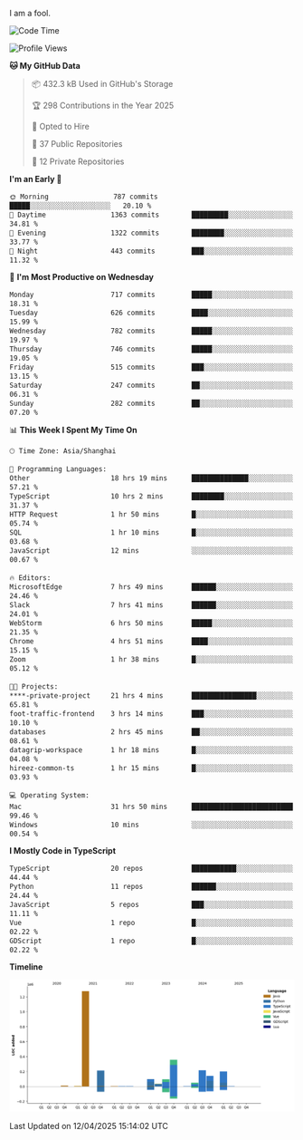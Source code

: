 I am a fool.

<!--START_SECTION:waka-->
![Code Time](http://img.shields.io/badge/Code%20Time-2%2C869%20hrs%206%20mins-blue)

![Profile Views](http://img.shields.io/badge/Profile%20Views-0-blue)

**🐱 My GitHub Data** 

> 📦 432.3 kB Used in GitHub's Storage 
 > 
> 🏆 298 Contributions in the Year 2025
 > 
> 💼 Opted to Hire
 > 
> 📜 37 Public Repositories 
 > 
> 🔑 12 Private Repositories 
 > 
**I'm an Early 🐤** 

```text
🌞 Morning                787 commits         █████░░░░░░░░░░░░░░░░░░░░   20.10 % 
🌆 Daytime                1363 commits        █████████░░░░░░░░░░░░░░░░   34.81 % 
🌃 Evening                1322 commits        ████████░░░░░░░░░░░░░░░░░   33.77 % 
🌙 Night                  443 commits         ███░░░░░░░░░░░░░░░░░░░░░░   11.32 % 
```
📅 **I'm Most Productive on Wednesday** 

```text
Monday                   717 commits         █████░░░░░░░░░░░░░░░░░░░░   18.31 % 
Tuesday                  626 commits         ████░░░░░░░░░░░░░░░░░░░░░   15.99 % 
Wednesday                782 commits         █████░░░░░░░░░░░░░░░░░░░░   19.97 % 
Thursday                 746 commits         █████░░░░░░░░░░░░░░░░░░░░   19.05 % 
Friday                   515 commits         ███░░░░░░░░░░░░░░░░░░░░░░   13.15 % 
Saturday                 247 commits         ██░░░░░░░░░░░░░░░░░░░░░░░   06.31 % 
Sunday                   282 commits         ██░░░░░░░░░░░░░░░░░░░░░░░   07.20 % 
```


📊 **This Week I Spent My Time On** 

```text
🕑︎ Time Zone: Asia/Shanghai

💬 Programming Languages: 
Other                    18 hrs 19 mins      ██████████████░░░░░░░░░░░   57.21 % 
TypeScript               10 hrs 2 mins       ████████░░░░░░░░░░░░░░░░░   31.37 % 
HTTP Request             1 hr 50 mins        █░░░░░░░░░░░░░░░░░░░░░░░░   05.74 % 
SQL                      1 hr 10 mins        █░░░░░░░░░░░░░░░░░░░░░░░░   03.68 % 
JavaScript               12 mins             ░░░░░░░░░░░░░░░░░░░░░░░░░   00.67 % 

🔥 Editors: 
MicrosoftEdge            7 hrs 49 mins       ██████░░░░░░░░░░░░░░░░░░░   24.46 % 
Slack                    7 hrs 41 mins       ██████░░░░░░░░░░░░░░░░░░░   24.01 % 
WebStorm                 6 hrs 50 mins       █████░░░░░░░░░░░░░░░░░░░░   21.35 % 
Chrome                   4 hrs 51 mins       ████░░░░░░░░░░░░░░░░░░░░░   15.15 % 
Zoom                     1 hr 38 mins        █░░░░░░░░░░░░░░░░░░░░░░░░   05.12 % 

🐱‍💻 Projects: 
****-private-project     21 hrs 4 mins       ████████████████░░░░░░░░░   65.81 % 
foot-traffic-frontend    3 hrs 14 mins       ███░░░░░░░░░░░░░░░░░░░░░░   10.10 % 
databases                2 hrs 45 mins       ██░░░░░░░░░░░░░░░░░░░░░░░   08.61 % 
datagrip-workspace       1 hr 18 mins        █░░░░░░░░░░░░░░░░░░░░░░░░   04.08 % 
hireez-common-ts         1 hr 15 mins        █░░░░░░░░░░░░░░░░░░░░░░░░   03.93 % 

💻 Operating System: 
Mac                      31 hrs 50 mins      █████████████████████████   99.46 % 
Windows                  10 mins             ░░░░░░░░░░░░░░░░░░░░░░░░░   00.54 % 
```

**I Mostly Code in TypeScript** 

```text
TypeScript               20 repos            ███████████░░░░░░░░░░░░░░   44.44 % 
Python                   11 repos            ██████░░░░░░░░░░░░░░░░░░░   24.44 % 
JavaScript               5 repos             ███░░░░░░░░░░░░░░░░░░░░░░   11.11 % 
Vue                      1 repo              █░░░░░░░░░░░░░░░░░░░░░░░░   02.22 % 
GDScript                 1 repo              █░░░░░░░░░░░░░░░░░░░░░░░░   02.22 % 
```



**Timeline**

![Lines of Code chart](https://raw.githubusercontent.com/VeejaLiu/VeejaLiu/master/assets/bar_graph.png)


 Last Updated on 12/04/2025 15:14:02 UTC
<!--END_SECTION:waka-->
